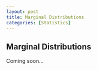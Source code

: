 ```yaml
---
layout: post
title: Marginal Distributions
categories: [Statistics]
---
```


## Marginal Distributions

Coming soon...